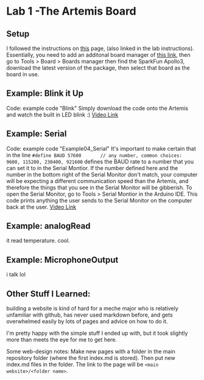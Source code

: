 # Lab 1 -The Artemis Board
## Setup 
I followed the instructions on [this](https://learn.sparkfun.com/tutorials/artemis-development-with-arduino?_ga=2.30055167.1151850962.1594648676-1889762036.1574524297&_gac=1.19903818.1593457111.Cj0KCQjwoub3BRC6ARIsABGhnyahkG7hU2v-0bSiAeprvZ7c9v0XEKYdVHIIi_-J-m5YLdDBMc2P_goaAtA4EALw_wcB) page, (also linked in the lab instructions).
Essentially, you need to add an additonal board manager of [this link](https://raw.githubusercontent.com/sparkfun/Arduino_Apollo3/main/package_sparkfun_apollo3_index.json), then go to Tools > Board > Boards manager then find the SparkFun Apollo3, download the latest version of the package, then select that board as the board in use.
## Example: Blink it Up
Code: example code "Blink"
Simply download the code onto the Artemis and watch the built in LED blink :)
[Video Link](https://drive.google.com/file/d/1yLsrXDoeahX1N06xKtilnDeAcdcOby7F/view?usp=sharing)
## Example: Serial
Code: example code "Example04_Serial"
It's important to make certain that in the line
`#define BAUD 57600       // any number, common choices: 9600, 115200, 230400, 921600`
defines the BAUD rate to a number that you can set it to in the Serial Montior. If the number defined here and the number in the bottom right of the Serial Monitor don't match, your computer will be expecting a different communication speed than the Artemis, and therefore the things that you see in the Serial Monitor will be gibberish.
To open the Serial Monitor, go to Tools > Serial Montior in the Arduino IDE.
This code prints anything the user sends to the Serial Monitor on the computer back at the user.
[Video Link](https://drive.google.com/file/d/12capsugxCA_vEygTfkfhMVuvJ83upcOO/view?usp=sharing)
## Example: analogRead
it read temperature. cool.
## Example: MicrophoneOutput
i talk lol

## Other Stuff I Learned:

building a website is kind of hard for a meche major who is relatively unfamiliar with github, has never used markdown before, and gets overwhelmed easily by lots of pages and advice on how to do it.

I'm pretty happy with the simple stuff I ended up with, but it took slightly more than meets the eye for me to get here.

Some web-design notes:
Make new pages with a folder in the main repository folder (where the first index.md is stored). Then put new index.md files in the folder. The link to the page will be `<main website>/<folder name>`.